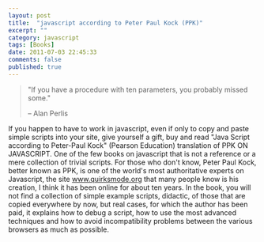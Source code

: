```yaml
---
layout: post
title:  "javascript according to Peter Paul Kock (PPK)"
excerpt: ""
category: javascript
tags: [Books]
date: 2011-07-03 22:45:33
comments: false
published: true
---
```


> "If you have a procedure with ten parameters, you probably missed some."
>
> – Alan Perlis  


If you happen to have to work in javascript, even if only to copy and paste simple scripts into your site, give yourself a gift,
buy and read "Java Script according to Peter-Paul Kock" (Pearson Education) translation of PPK ON JAVASCRIPT.
One of the few books on javascript that is not a reference or a mere collection of trivial scripts.
For those who don't know, Peter Paul Kock, better known as PPK, is one of the world's most authoritative experts on Javascript, 
the site www.quirksmode.org that many people know is his creation, I think it has been online for about ten years.
In the book, you will not find a collection of simple example scripts, didactic, of those that are copied everywhere by now, but real cases, for which the author has been paid,
it explains how to debug a script, how to use the most advanced techniques and how to avoid incompatibility problems between the various browsers as much as possible.